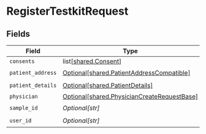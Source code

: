 # RegisterTestkitRequest


## Fields

| Field                                                                                                | Type                                                                                                 | Required                                                                                             | Description                                                                                          |
| ---------------------------------------------------------------------------------------------------- | ---------------------------------------------------------------------------------------------------- | ---------------------------------------------------------------------------------------------------- | ---------------------------------------------------------------------------------------------------- |
| `consents`                                                                                           | list[[shared.Consent](undefined/models/shared/consent.md)]                                           | :heavy_minus_sign:                                                                                   | N/A                                                                                                  |
| `patient_address`                                                                                    | [Optional[shared.PatientAddressCompatible]](undefined/models/shared/patientaddresscompatible.md)     | :heavy_check_mark:                                                                                   | N/A                                                                                                  |
| `patient_details`                                                                                    | [Optional[shared.PatientDetails]](undefined/models/shared/patientdetails.md)                         | :heavy_check_mark:                                                                                   | N/A                                                                                                  |
| `physician`                                                                                          | [Optional[shared.PhysicianCreateRequestBase]](undefined/models/shared/physiciancreaterequestbase.md) | :heavy_minus_sign:                                                                                   | N/A                                                                                                  |
| `sample_id`                                                                                          | *Optional[str]*                                                                                      | :heavy_check_mark:                                                                                   | N/A                                                                                                  |
| `user_id`                                                                                            | *Optional[str]*                                                                                      | :heavy_check_mark:                                                                                   | N/A                                                                                                  |